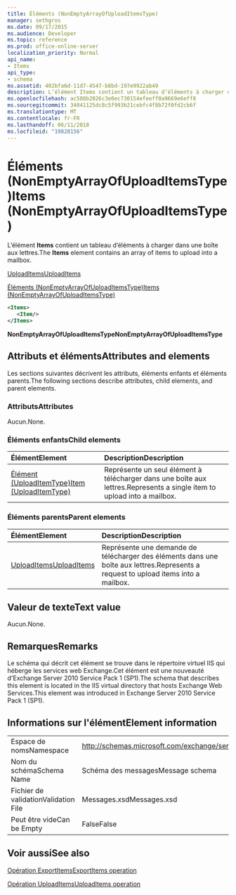 ```yaml
---
title: Éléments (NonEmptyArrayOfUploadItemsType)
manager: sethgros
ms.date: 09/17/2015
ms.audience: Developer
ms.topic: reference
ms.prod: office-online-server
localization_priority: Normal
api_name:
- Items
api_type:
- schema
ms.assetid: 402bfa6d-11d7-4547-b8bd-197e9922ab49
description: L’élément Items contient un tableau d’éléments à charger dans une boîte aux lettres.
ms.openlocfilehash: ac508b2026c3e0ec730154efeeff0a9669e6eff8
ms.sourcegitcommit: 34041125dc8c5f993b21cebfc4f8b72f0fd2cb6f
ms.translationtype: MT
ms.contentlocale: fr-FR
ms.lasthandoff: 06/11/2018
ms.locfileid: "19828156"
---
```

# <a name="items-nonemptyarrayofuploaditemstype"></a><span data-ttu-id="ab84d-103">Éléments (NonEmptyArrayOfUploadItemsType)</span><span class="sxs-lookup"><span data-stu-id="ab84d-103">Items (NonEmptyArrayOfUploadItemsType)</span></span>

<span data-ttu-id="ab84d-104">L’élément **Items** contient un tableau d’éléments à charger dans une boîte aux lettres.</span><span class="sxs-lookup"><span data-stu-id="ab84d-104">The **Items** element contains an array of items to upload into a mailbox.</span></span> 
  
[<span data-ttu-id="ab84d-105">UploadItems</span><span class="sxs-lookup"><span data-stu-id="ab84d-105">UploadItems</span></span>](uploaditems.md)
  
[<span data-ttu-id="ab84d-106">Éléments (NonEmptyArrayOfUploadItemsType)</span><span class="sxs-lookup"><span data-stu-id="ab84d-106">Items (NonEmptyArrayOfUploadItemsType)</span></span>](items-nonemptyarrayofuploaditemstype.md)
  
```XML
<Items>
   <Item/>
</Items>
```

 <span data-ttu-id="ab84d-107">**NonEmptyArrayOfUploadItemsType**</span><span class="sxs-lookup"><span data-stu-id="ab84d-107">**NonEmptyArrayOfUploadItemsType**</span></span>
## <a name="attributes-and-elements"></a><span data-ttu-id="ab84d-108">Attributs et éléments</span><span class="sxs-lookup"><span data-stu-id="ab84d-108">Attributes and elements</span></span>

<span data-ttu-id="ab84d-109">Les sections suivantes décrivent les attributs, éléments enfants et éléments parents.</span><span class="sxs-lookup"><span data-stu-id="ab84d-109">The following sections describe attributes, child elements, and parent elements.</span></span>
  
### <a name="attributes"></a><span data-ttu-id="ab84d-110">Attributs</span><span class="sxs-lookup"><span data-stu-id="ab84d-110">Attributes</span></span>

<span data-ttu-id="ab84d-111">Aucun.</span><span class="sxs-lookup"><span data-stu-id="ab84d-111">None.</span></span>
  
### <a name="child-elements"></a><span data-ttu-id="ab84d-112">Éléments enfants</span><span class="sxs-lookup"><span data-stu-id="ab84d-112">Child elements</span></span>

|<span data-ttu-id="ab84d-113">**Élément**</span><span class="sxs-lookup"><span data-stu-id="ab84d-113">**Element**</span></span>|<span data-ttu-id="ab84d-114">**Description**</span><span class="sxs-lookup"><span data-stu-id="ab84d-114">**Description**</span></span>|
|:-----|:-----|
|[<span data-ttu-id="ab84d-115">Élément (UploadItemType)</span><span class="sxs-lookup"><span data-stu-id="ab84d-115">Item (UploadItemType)</span></span>](item-uploaditemtype.md) <br/> |<span data-ttu-id="ab84d-116">Représente un seul élément à télécharger dans une boîte aux lettres.</span><span class="sxs-lookup"><span data-stu-id="ab84d-116">Represents a single item to upload into a mailbox.</span></span>  <br/> |
   
### <a name="parent-elements"></a><span data-ttu-id="ab84d-117">Éléments parents</span><span class="sxs-lookup"><span data-stu-id="ab84d-117">Parent elements</span></span>

|<span data-ttu-id="ab84d-118">**Élément**</span><span class="sxs-lookup"><span data-stu-id="ab84d-118">**Element**</span></span>|<span data-ttu-id="ab84d-119">**Description**</span><span class="sxs-lookup"><span data-stu-id="ab84d-119">**Description**</span></span>|
|:-----|:-----|
|[<span data-ttu-id="ab84d-120">UploadItems</span><span class="sxs-lookup"><span data-stu-id="ab84d-120">UploadItems</span></span>](uploaditems.md) <br/> |<span data-ttu-id="ab84d-121">Représente une demande de télécharger des éléments dans une boîte aux lettres.</span><span class="sxs-lookup"><span data-stu-id="ab84d-121">Represents a request to upload items into a mailbox.</span></span>  <br/> |
   
## <a name="text-value"></a><span data-ttu-id="ab84d-122">Valeur de texte</span><span class="sxs-lookup"><span data-stu-id="ab84d-122">Text value</span></span>

<span data-ttu-id="ab84d-123">Aucun.</span><span class="sxs-lookup"><span data-stu-id="ab84d-123">None.</span></span>
  
## <a name="remarks"></a><span data-ttu-id="ab84d-124">Remarques</span><span class="sxs-lookup"><span data-stu-id="ab84d-124">Remarks</span></span>

<span data-ttu-id="ab84d-125">Le schéma qui décrit cet élément se trouve dans le répertoire virtuel IIS qui héberge les services web Exchange.Cet élément est une nouveauté d'Exchange Server 2010 Service Pack 1 (SP1).</span><span class="sxs-lookup"><span data-stu-id="ab84d-125">The schema that describes this element is located in the IIS virtual directory that hosts Exchange Web Services.This element was introduced in Exchange Server 2010 Service Pack 1 (SP1).</span></span>
  
## <a name="element-information"></a><span data-ttu-id="ab84d-126">Informations sur l'élément</span><span class="sxs-lookup"><span data-stu-id="ab84d-126">Element information</span></span>

|||
|:-----|:-----|
|<span data-ttu-id="ab84d-127">Espace de noms</span><span class="sxs-lookup"><span data-stu-id="ab84d-127">Namespace</span></span>  <br/> |http://schemas.microsoft.com/exchange/services/2006/messages  <br/> |
|<span data-ttu-id="ab84d-128">Nom du schéma</span><span class="sxs-lookup"><span data-stu-id="ab84d-128">Schema Name</span></span>  <br/> |<span data-ttu-id="ab84d-129">Schéma des messages</span><span class="sxs-lookup"><span data-stu-id="ab84d-129">Message schema</span></span>  <br/> |
|<span data-ttu-id="ab84d-130">Fichier de validation</span><span class="sxs-lookup"><span data-stu-id="ab84d-130">Validation File</span></span>  <br/> |<span data-ttu-id="ab84d-131">Messages.xsd</span><span class="sxs-lookup"><span data-stu-id="ab84d-131">Messages.xsd</span></span>  <br/> |
|<span data-ttu-id="ab84d-132">Peut être vide</span><span class="sxs-lookup"><span data-stu-id="ab84d-132">Can be Empty</span></span>  <br/> |<span data-ttu-id="ab84d-133">False</span><span class="sxs-lookup"><span data-stu-id="ab84d-133">False</span></span>  <br/> |
   
## <a name="see-also"></a><span data-ttu-id="ab84d-134">Voir aussi</span><span class="sxs-lookup"><span data-stu-id="ab84d-134">See also</span></span>



[<span data-ttu-id="ab84d-135">Opération ExportItems</span><span class="sxs-lookup"><span data-stu-id="ab84d-135">ExportItems operation</span></span>](exportitems-operation.md)
  
[<span data-ttu-id="ab84d-136">Opération UploadItems</span><span class="sxs-lookup"><span data-stu-id="ab84d-136">UploadItems operation</span></span>](uploaditems-operation.md)

